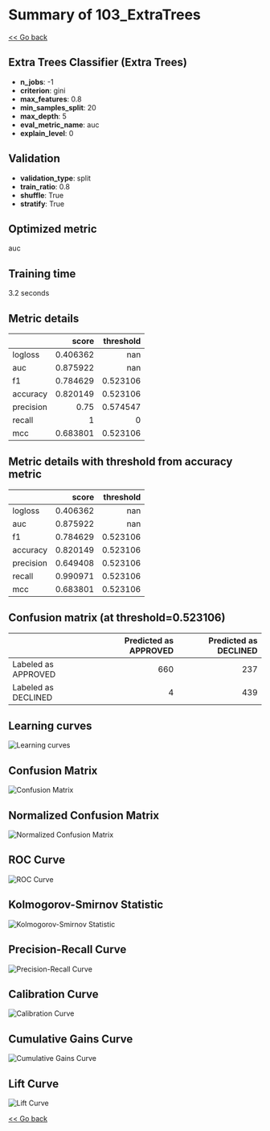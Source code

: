 # Summary of 103_ExtraTrees

[<< Go back](../README.md)


## Extra Trees Classifier (Extra Trees)
- **n_jobs**: -1
- **criterion**: gini
- **max_features**: 0.8
- **min_samples_split**: 20
- **max_depth**: 5
- **eval_metric_name**: auc
- **explain_level**: 0

## Validation
 - **validation_type**: split
 - **train_ratio**: 0.8
 - **shuffle**: True
 - **stratify**: True

## Optimized metric
auc

## Training time

3.2 seconds

## Metric details
|           |    score |   threshold |
|:----------|---------:|------------:|
| logloss   | 0.406362 |  nan        |
| auc       | 0.875922 |  nan        |
| f1        | 0.784629 |    0.523106 |
| accuracy  | 0.820149 |    0.523106 |
| precision | 0.75     |    0.574547 |
| recall    | 1        |    0        |
| mcc       | 0.683801 |    0.523106 |


## Metric details with threshold from accuracy metric
|           |    score |   threshold |
|:----------|---------:|------------:|
| logloss   | 0.406362 |  nan        |
| auc       | 0.875922 |  nan        |
| f1        | 0.784629 |    0.523106 |
| accuracy  | 0.820149 |    0.523106 |
| precision | 0.649408 |    0.523106 |
| recall    | 0.990971 |    0.523106 |
| mcc       | 0.683801 |    0.523106 |


## Confusion matrix (at threshold=0.523106)
|                     |   Predicted as APPROVED |   Predicted as DECLINED |
|:--------------------|------------------------:|------------------------:|
| Labeled as APPROVED |                     660 |                     237 |
| Labeled as DECLINED |                       4 |                     439 |

## Learning curves
![Learning curves](learning_curves.png)
## Confusion Matrix

![Confusion Matrix](confusion_matrix.png)


## Normalized Confusion Matrix

![Normalized Confusion Matrix](confusion_matrix_normalized.png)


## ROC Curve

![ROC Curve](roc_curve.png)


## Kolmogorov-Smirnov Statistic

![Kolmogorov-Smirnov Statistic](ks_statistic.png)


## Precision-Recall Curve

![Precision-Recall Curve](precision_recall_curve.png)


## Calibration Curve

![Calibration Curve](calibration_curve_curve.png)


## Cumulative Gains Curve

![Cumulative Gains Curve](cumulative_gains_curve.png)


## Lift Curve

![Lift Curve](lift_curve.png)



[<< Go back](../README.md)
